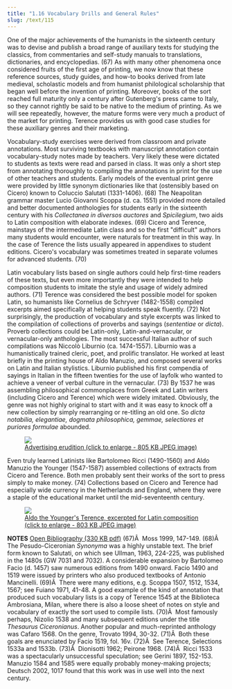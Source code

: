 ```yaml
---
title: "1.16 Vocabulary Drills and General Rules"
slug: /text/115
---
```

One of the major achievements of the humanists in the sixteenth century was to devise and publish a broad range of auxiliary texts for studying the classics, from commentaries and self-study manuals to translations, dictionaries, and encyclopedias. (67) As with many other phenomena once considered fruits of the first age of printing, we now know that these reference sources, study guides, and how-to books derived from late medieval, scholastic models and from humanist philological scholarship that began well before the invention of printing. Moreover, books of the sort reached full maturity only a century after Gutenberg's press came to Italy, so they cannot rightly be said to be native to the medium of printing. As we will see repeatedly, however, the mature forms were very much a product of the market for printing. Terence provides us with good case studies for these auxiliary genres and their marketing.

Vocabulary-study exercises were derived from classroom and private annotations. Most surviving textbooks with manuscript annotation contain vocabulary-study notes made by teachers. Very likely these were dictated to students as texts were read and parsed in class. It was only a short step from annotating thoroughly to compiling the annotations in print for the use of other teachers and students. Early models of the eventual print genre were provided by little synonym dictionaries like that (ostensibly based on Cicero) known to Coluccio Salutati (1331-1406). (68) The Neapolitan grammar master Lucio Giovanni Scoppa (d. ca. 1551) provided more detailed and better documented anthologies for students early in the sixteenth century with his <em>Collectanea in diversos auctores</em> and <em>Spicilegium</em>, two aids to Latin composition with elaborate indexes. (69) Cicero and Terence, mainstays of the intermediate Latin class and so the first "difficult" authors many students would encounter, were naturals for treatment in this way. In the case of Terence the lists usually appeared in appendixes to student editions. Cicero's vocabulary was sometimes treated in separate volumes for advanced students. (70)

Latin vocabulary lists based on single authors could help first-time readers of these texts, but even more importantly they were intended to help composition students to imitate the style and usage of widely admired authors. (71) Terence was considered the best possible model for spoken Latin, so humanists like Cornelius de Schryver (1482-1558) compiled excerpts aimed specifically at helping students speak fluently. (72) Not surprisingly, the production of vocabulary and style excerpts was linked to the compilation of collections of proverbs and sayings (<em>sententiae</em> or <em>dicta</em>). Proverb collections could be Latin-only, Latin-and-vernacular, or vernacular-only anthologies. The most successful Italian author of such compilations was Niccolò Liburnio (ca. 1474-1557). Liburnio was a humanistically trained cleric, poet, and prolific translator. He worked at least briefly in the printing house of Aldo Manuzio, and composed several works on Latin and Italian stylistics. Liburnio published his first compendia of sayings in Italian in the fifteen twenties for the use of layfolk who wanted to achieve a veneer of verbal culture in the vernacular. (73) By 1537 he was assembling philosophical commonplaces from Greek and Latin writers (including Cicero and Terence) which were widely imitated. Obviously, the genre was not highly original to start with and it was easy to knock off a new collection by simply rearranging or re-titling an old one. So <em>dicta notabilia, elegantiae, dogmata philosophica, gemmae, selectiores et puriores formulae</em> abounded.
<p style="text-align: center;"></p>


<figure class="mkdn-figure">
    <a href="images_full/1.00_Chapter_One/HFS_098.01.jpg" class="mkdn-image-link">
    <img class="mkdn-image" src="images_full/1.00_Chapter_One/HFS_098.01.jpg" />
    <figcaption class="mkdn-figcaption">Advertising erudition (click to enlarge - 805 KB JPEG image)</figcaption>
    </a>
</figure>

Even truly learned Latinists like Bartolomeo Ricci (1490-1560) and Aldo Manuzio the Younger (1547-1587) assembled collections of extracts from Cicero and Terence. Both men probably sent their works of the sort to press simply to make money. (74) Collections based on Cicero and Terence had especially wide currency in the Netherlands and England, where they were a staple of the educational market until the mid-seventeenth century.
<p style="text-align: center;"></p>


<figure class="mkdn-figure">
    <a href="images_full/1.00_Chapter_One/HFS_103.01.jpg" class="mkdn-image-link">
    <img class="mkdn-image" src="images_full/1.00_Chapter_One/HFS_103.01.jpg" />
    <figcaption class="mkdn-figcaption">Aldo the Younger's Terence, excerpted for Latin composition (click to enlarge - 803 KB JPEG image)</figcaption>
    </a>
</figure>

<strong>NOTES</strong>
<a href="http://www.humanismforsale.org/bibliography.pdf" target="new">Open Bibliography (330 KB pdf)</a>
(67)Â  Moss 1999, 147-149.
(68)Â  The Pesudo-Ciceronian <em>Synonyma</em> was a highly unstable text. The brief form known to Salutati, on which see Ullman, 1963, 224-225, was published in the 1480s (GW 7031 and 7032). A considerable expansion by Bartolomeo Facio (d. 1457) saw numerous editions from 1490 onward. Facio 1490 and 1519 were issued by printers who also produced textbooks of Antonio Mancinelli.
(69)Â  There were many editions, e.g. Scoppa 1507, 1512, 1534, 1567; see Fuiano 1971, 41-48. A good example of the kind of annotation that produced such vocabulary lists is a copy of Terence 1545 at the Biblioteca Ambrosiana, Milan, where there is also a loose sheet of notes on style and vocabulary of exactly the sort used to compile lists.
(70)Â  Most famously perhaps, Nizolio 1538 and many subsequent editions under the title <em>Thesaurus Ciceronianus</em>. Another popular and much-reprinted anthology was Cafaro 1568. On the genre, Trovato 1994, 30-32.
(71)Â  Both these goals are enunciated by Facio 1519, fol. 16v.
(72)Â  See Terence, Selections 1533a and 1533b.
(73)Â  Dionisotti 1962; Peirone 1968.
(74)Â  Ricci 1533 was a spectacularly unsuccessful speculation; see Gerini 1897, 152-153. Manuzio 1584 and 1585 were equally probably money-making projects; Deutsch 2002, 1017 found that this work was in use well into the next century.
